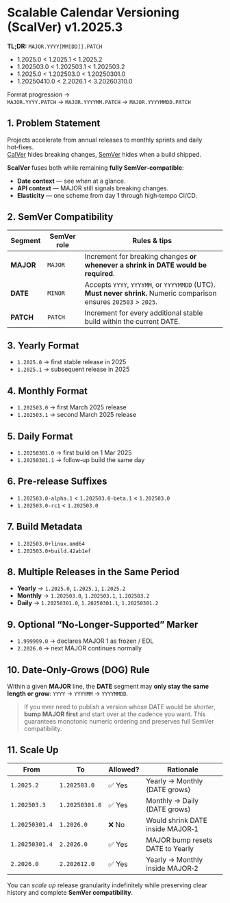 # Scalable Calendar Versioning (ScalVer) v1.2025.3

**TL;DR:** `MAJOR.YYYY[MM[DD]].PATCH`

* 1.2025.0 < 1.2025.1 < 1.2025.2  
* 1.202503.0 < 1.202503.1 < 1.202503.2  
* 1.2025.0 < 1.202503.0 < 1.20250301.0  
* 1.20250410.0 < 2.2026.1 < 3.20260310.0  

Format progression → `MAJOR.YYYY.PATCH` → `MAJOR.YYYYMM.PATCH` → `MAJOR.YYYYMMDD.PATCH`

## 1. Problem Statement
Projects accelerate from annual releases to monthly sprints and daily hot‑fixes.  
[CalVer](https://calver.org/) hides breaking changes, [SemVer](https://semver.org/) hides when a build shipped.

**ScalVer** fuses both while remaining **fully SemVer‑compatible**:

* **Date context** — see *when* at a glance.  
* **API context** — MAJOR still signals breaking changes.  
* **Elasticity** — one scheme from day 1 through high‑tempo CI/CD.

## 2. SemVer Compatibility

| Segment | SemVer role | Rules & tips |
|---------|-------------|--------------|
| **MAJOR** | `MAJOR` | Increment for breaking changes **or whenever a shrink in DATE would be required**. |
| **DATE**  | `MINOR` | Accepts `YYYY`, `YYYYMM`, or `YYYYMMDD` (UTC). **Must never shrink.** Numeric comparison ensures `202503` > `2025`. |
| **PATCH** | `PATCH` | Increment for every additional stable build within the current DATE. |

## 3. Yearly Format
* `1.2025.0` → first stable release in 2025  
* `1.2025.1` → subsequent release in 2025  

## 4. Monthly Format
* `1.202503.0` → first March 2025 release  
* `1.202503.1` → second March 2025 release  

## 5. Daily Format
* `1.20250301.0` → first build on 1 Mar 2025  
* `1.20250301.1` → follow‑up build the same day  

## 6. Pre‑release Suffixes
* `1.202503.0-alpha.1` < `1.202503.0-beta.1` < `1.202503.0`  
* `1.202503.0-rc1` < `1.202503.0`  

## 7. Build Metadata
* `1.202503.0+linux.amd64`  
* `1.202503.0+build.42ab1ef`  

## 8. Multiple Releases in the Same Period
* **Yearly** → `1.2025.0`, `1.2025.1`, `1.2025.2`  
* **Monthly** → `1.202503.0`, `1.202503.1`, `1.202503.2`  
* **Daily** → `1.20250301.0`, `1.20250301.1`, `1.20250301.2`  

## 9. Optional “No‑Longer‑Supported” Marker
* `1.999999.0` → declares MAJOR 1 as frozen / EOL  
* `2.2026.0` → next MAJOR continues normally  

## 10. Date‑Only‑Grows (DOG) Rule

Within a given **MAJOR** line, the **DATE** segment may **only stay the same length or grow**: `YYYY` → `YYYYMM` → `YYYYMMDD`.

> If you ever need to publish a version whose DATE would be *shorter*, **bump MAJOR first** and
> start over at the cadence you want. This guarantees monotonic numeric ordering and preserves
> full SemVer compatibility.

## 11. Scale Up

| From              | To               | Allowed? | Rationale                          |
|-------------------|------------------|----------|------------------------------------|
| `1.2025.2`        | `1.202503.0`     | ✅ Yes   | Yearly → Monthly (DATE grows)      |
| `1.202503.3`      | `1.20250301.0`   | ✅ Yes   | Monthly → Daily (DATE grows)       |
| `1.20250301.4`    | `1.2026.0`       | ❌ No    | Would shrink DATE inside MAJOR‑1   |
| `1.20250301.4`    | `2.2026.0`       | ✅ Yes   | MAJOR bump resets DATE to Yearly   |
| `2.2026.0`        | `2.202612.0`     | ✅ Yes   | Yearly → Monthly inside MAJOR‑2    |

You can *scale up* release granularity indefinitely while preserving clear history and complete **SemVer compatibility**.

